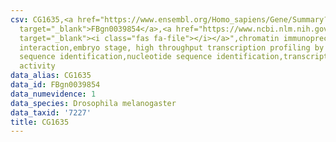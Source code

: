 ```yaml
---
csv: CG1635,<a href="https://www.ensembl.org/Homo_sapiens/Gene/Summary?db=core;g=FBgn0039854"
  target="_blank">FBgn0039854</a>,<a href="https://www.ncbi.nlm.nih.gov/pubmed/15998452"
  target="_blank"><i class="fas fa-file"></i></a>",chromatin immunoprecipitation assay,direct
  interaction,embryo stage, high throughput transcription profiling by microarray,nucleotide
  sequence identification,nucleotide sequence identification,transcriptional regulation,up-regulates
  activity
data_alias: CG1635
data_id: FBgn0039854
data_numevidence: 1
data_species: Drosophila melanogaster
data_taxid: '7227'
title: CG1635
---
```

